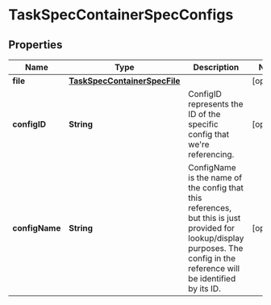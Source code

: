 
# TaskSpecContainerSpecConfigs

## Properties
Name | Type | Description | Notes
------------ | ------------- | ------------- | -------------
**file** | [**TaskSpecContainerSpecFile**](TaskSpecContainerSpecFile.md) |  |  [optional]
**configID** | **String** | ConfigID represents the ID of the specific config that we&#39;re referencing. |  [optional]
**configName** | **String** | ConfigName is the name of the config that this references, but this is just provided for lookup/display purposes. The config in the reference will be identified by its ID.  |  [optional]




